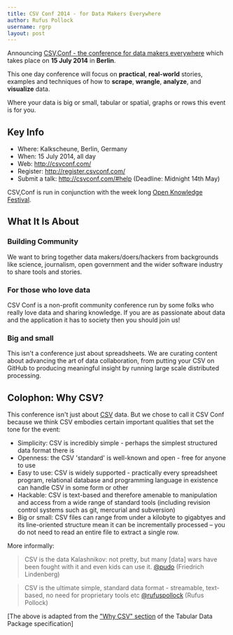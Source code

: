 ```yaml
---
title: CSV Conf 2014 - for Data Makers Everywhere
author: Rufus Pollock
username: rgrp
layout: post
---
```


Announcing [CSV,Conf - the conference for data makers everywhere][conf] which
takes place on **15 July 2014** in **Berlin**.

This one day conference will focus on **practical**, **real-world** stories,
examples and techniques of how to **scrape**, **wrangle**, **analyze**, and
**visualize** data.

Where your data is big or small, tabular or spatial, graphs or rows this event
is for you.

[conf]: http://csvconf.com/

## Key Info

* Where: Kalkscheune, Berlin, Germany
* When: 15 July 2014, all day
* Web: <http://csvconf.com/>
* Register: <http://register.csvconf.com/>
* Submit a talk: <http://csvconf.com/#help> (Deadline: Midnight 14th May)

CSV,Conf is run in conjunction with the week long [Open Knowledge Festival][okfestival].

[okfestival]: http://okfestival.org

## What It Is About

### Building Community

We want to bring together data makers/doers/hackers from backgrounds like
science, journalism, open government and the wider software industry to share
tools and stories.

### For those who love data

CSV Conf is a non-profit community conference run by some folks who really love
data and sharing knowledge. If you are as passionate about data and the
application it has to society then you should join us!

### Big and small

This isn't a conference just about spreadsheets. We are curating content about
advancing the art of data collaboration, from putting your CSV on GitHub to
producing meaningful insight by running large scale distributed processing.

## Colophon: Why CSV?

This conference isn't just about [CSV][csv] data. But we chose to call it CSV
Conf because we think CSV embodies certain important qualities that set the
tone for the event:

* Simplicity: CSV is incredibly simple - perhaps the simplest structured data
  format there is
* Openness: the CSV 'standard' is well-known and open - free for anyone to use
* Easy to use: CSV is widely supported - practically every spreadsheet
  program, relational database and programming language in existence can handle
  CSV in some form or other
* Hackable: CSV is text-based and therefore amenable to manipulation and access
  from a wide range of standard tools (including revision control systems such
  as git, mercurial and subversion)
* Big or small: CSV files can range from under a kilobyte to gigabtyes and its
  line-oriented structure mean it can be incrementally processed – you do not
  need to read an entire file to extract a single row.

More informally:

> CSV is the data Kalashnikov: not pretty, but many [data] wars have been
> fought with it and even kids can use it. [@pudo](http://pudo.org/) (Friedrich Lindenberg)

> CSV is the ultimate simple, standard data format - streamable, text-based, no
> need for proprietary tools etc [@rufuspollock](http://rufuspollock.org/) (Rufus Pollock)

[The above is adapted from the ["Why CSV" section][why] of the Tabular Data
Package specification]

[why]: http://dataprotocols.org/tabular-data-package/#why-csv
[csv]: http://data.okfn.org/doc/csv


